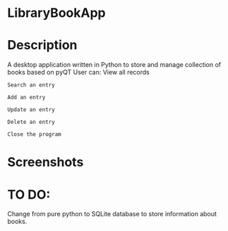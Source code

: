 # LibraryBookApp

# Description
  A desktop application written in Python to store and manage collection of books based on pyQT
  User can:
    View all records

    Search an entry

    Add an entry

    Update an entry

    Delete an entry

    Close the program
    
# Screenshots



# TO DO:
  Change from pure python to SQLite database to store information about books.
  

